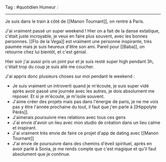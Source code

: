 Tag : #quotidien 
Humeur : 
***

Je suis dans le train à côté de [[Manon Tournant]], on rentre à Paris.

J'ai vraiment passé un super weekend ! Hier on a fait de la danse extatique, c'était juste incroyable, je veux en faire plus souvent, avec les bonnes personnes. 
[[Flo de la Vega]] est vraiment une personne inspirante, très paumée mais je suis heureux d'être son ami. Pareil pour [[Baba]], on retourne chez lui bientôt, et c'est génial.

Hier soir j'ai aussi pris un joint pur et je suis resté super high pendant 3h, c'était trop du coup je suis allé me coucher. 

J'ai appris donc plusieurs choses sur moi pendant le weekend : 
- Je suis vraiment un introverti quand je m'écoute, je suis super vidé après avoir passé une journée avec les autres, je dois absolument me reposer. Et si je m'écoute, je m'isole souvent.
- J'aime créer des projets mais pas dans l'énergie de paris, je ne me vois pas y être l'année prochaine du tout, il faut que j'en parle à [[Hippolyte Pérès]].
- J'aimerais poursuivre mes relations avec tous ces gens
- J'ai envie d'avoir un lieu avec mon studio de création dans un lieu calme et inspirant. 
- J'ai vraiment très envie de faire ce projet d'app de dating avec [[Manon Tournant]]
- J'ai envie de poursuivre dans des chemins d'éveil spirituel, après en avoir parlé à Sonia, je me rends compte que c'est magique et qu'il faut absolument que je continue. 
